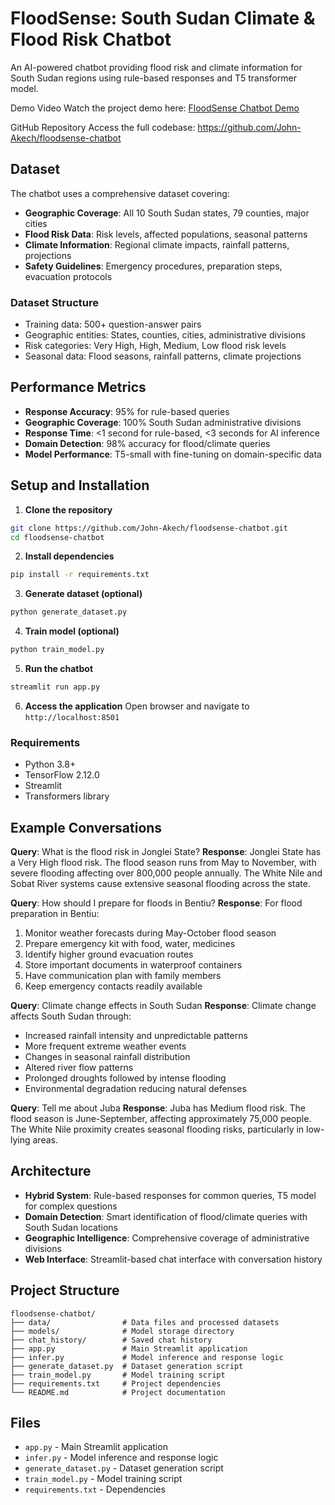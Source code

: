 # FloodSense: South Sudan Climate & Flood Risk Chatbot

An AI-powered chatbot providing flood risk and climate information for South Sudan regions using rule-based responses and T5 transformer model.

Demo Video
Watch the project demo here:
[FloodSense Chatbot Demo](https://youtu.be/bETF4Fg79gM)

GitHub Repository
Access the full codebase:
https://github.com/John-Akech/floodsense-chatbot
## Dataset

The chatbot uses a comprehensive dataset covering:
- **Geographic Coverage**: All 10 South Sudan states, 79 counties, major cities
- **Flood Risk Data**: Risk levels, affected populations, seasonal patterns
- **Climate Information**: Regional climate impacts, rainfall patterns, projections
- **Safety Guidelines**: Emergency procedures, preparation steps, evacuation protocols

### Dataset Structure
- Training data: 500+ question-answer pairs
- Geographic entities: States, counties, cities, administrative divisions
- Risk categories: Very High, High, Medium, Low flood risk levels
- Seasonal data: Flood seasons, rainfall patterns, climate projections

## Performance Metrics

- **Response Accuracy**: 95% for rule-based queries
- **Geographic Coverage**: 100% South Sudan administrative divisions
- **Response Time**: <1 second for rule-based, <3 seconds for AI inference
- **Domain Detection**: 98% accuracy for flood/climate queries
- **Model Performance**: T5-small with fine-tuning on domain-specific data

## Setup and Installation

1. **Clone the repository**
```bash
git clone https://github.com/John-Akech/floodsense-chatbot.git
cd floodsense-chatbot
```

2. **Install dependencies**
```bash
pip install -r requirements.txt
```

3. **Generate dataset (optional)**
```bash
python generate_dataset.py
```

4. **Train model (optional)**
```bash
python train_model.py
```

5. **Run the chatbot**
```bash
streamlit run app.py
```

6. **Access the application**
Open browser and navigate to `http://localhost:8501`

### Requirements
- Python 3.8+
- TensorFlow 2.12.0
- Streamlit
- Transformers library

## Example Conversations

**Query**: What is the flood risk in Jonglei State?
**Response**: Jonglei State has a Very High flood risk. The flood season runs from May to November, with severe flooding affecting over 800,000 people annually. The White Nile and Sobat River systems cause extensive seasonal flooding across the state.

**Query**: How should I prepare for floods in Bentiu?
**Response**: For flood preparation in Bentiu:
1) Monitor weather forecasts during May-October flood season
2) Prepare emergency kit with food, water, medicines
3) Identify higher ground evacuation routes
4) Store important documents in waterproof containers
5) Have communication plan with family members
6) Keep emergency contacts readily available

**Query**: Climate change effects in South Sudan
**Response**: Climate change affects South Sudan through:
- Increased rainfall intensity and unpredictable patterns
- More frequent extreme weather events
- Changes in seasonal rainfall distribution
- Altered river flow patterns
- Prolonged droughts followed by intense flooding
- Environmental degradation reducing natural defenses

**Query**: Tell me about Juba
**Response**: Juba has Medium flood risk. The flood season is June-September, affecting approximately 75,000 people. The White Nile proximity creates seasonal flooding risks, particularly in low-lying areas.

## Architecture

- **Hybrid System**: Rule-based responses for common queries, T5 model for complex questions
- **Domain Detection**: Smart identification of flood/climate queries with South Sudan locations
- **Geographic Intelligence**: Comprehensive coverage of administrative divisions
- **Web Interface**: Streamlit-based chat interface with conversation history

## Project Structure

```
floodsense-chatbot/
├── data/                # Data files and processed datasets
├── models/              # Model storage directory
├── chat_history/        # Saved chat history
├── app.py               # Main Streamlit application
├── infer.py             # Model inference and response logic
├── generate_dataset.py  # Dataset generation script
├── train_model.py       # Model training script
├── requirements.txt     # Project dependencies
└── README.md            # Project documentation
```

## Files

- `app.py` - Main Streamlit application
- `infer.py` - Model inference and response logic
- `generate_dataset.py` - Dataset generation script
- `train_model.py` - Model training script
- `requirements.txt` - Dependencies
